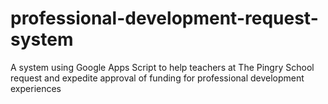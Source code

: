 # professional-development-request-system
A system using Google Apps Script to help teachers at The Pingry School request and expedite approval of funding for professional development experiences
